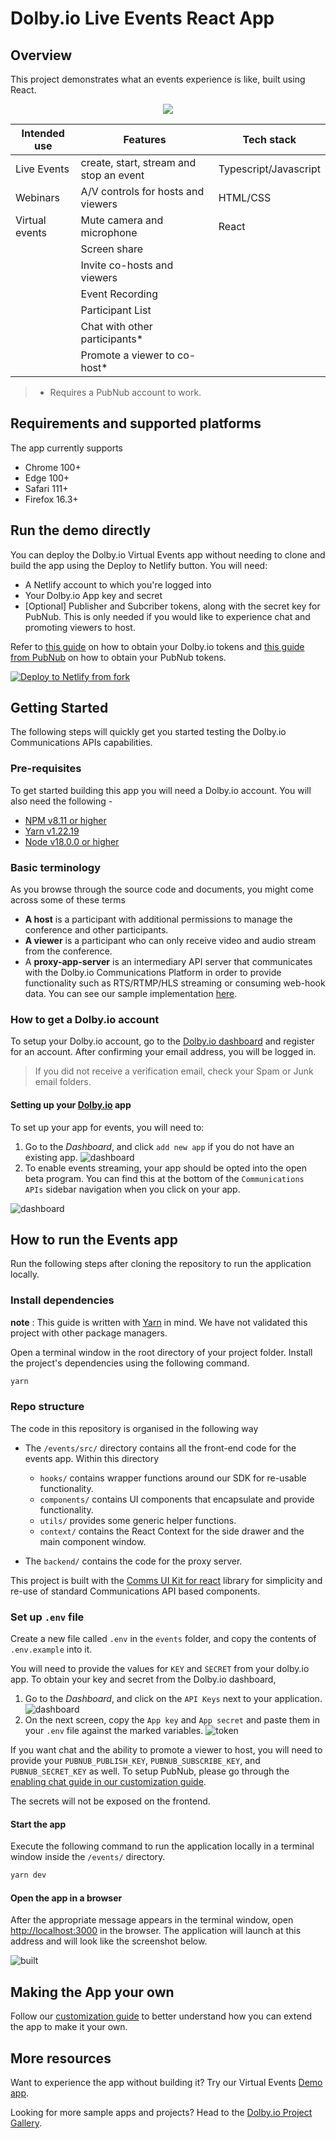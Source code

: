 # Dolby.io Live Events React App

## Overview

This project demonstrates what an events experience is like, built using React.

<p align="center">
    <img src="./events/documentation/banner.jpg" />
</p>

| Intended use   | Features                                | Tech stack            |
| -------------- | --------------------------------------- | --------------------- |
| Live Events    | create, start, stream and stop an event | Typescript/Javascript |
| Webinars       | A/V controls for hosts and viewers      | HTML/CSS              |
| Virtual events | Mute camera and microphone              | React                 |
|                | Screen share                            |                       |
|                | Invite co-hosts and viewers             |                       |
|                | Event Recording                         |                       |
|                | Participant List                        |                       |
|                | Chat with other participants*           |                       |
|                | Promote a viewer to co-host*            |                       |

> * Requires a PubNub account to work.

## Requirements and supported platforms

The app currently supports

* Chrome 100+
* Edge 100+
* Safari 111+
* Firefox 16.3+

## Run the demo directly

You can deploy the Dolby.io Virtual Events app without needing to clone and build the app using the Deploy to Netlify button. You will need:

* A Netlify account to which you're logged into
* Your Dolby.io App key and secret
* [Optional] Publisher and Subcriber tokens, along with the secret key for PubNub. This is only needed if you would like to experience chat and promoting viewers to host.

Refer to [this guide](#how-to-get-a-dolbyio-account) on how to obtain your Dolby.io tokens and [this guide from PubNub](https://www.pubnub.com/tutorials/javascript-sdk-chat-app/?step=set-up-environment) on how to obtain your PubNub tokens.

[![Deploy to Netlify from fork](https://www.netlify.com/img/deploy/button.svg)](https://app.netlify.com/start/deploy?repository=https://github.com/dolbyio-samples/comms-app-react-events)

## Getting Started

The following steps will quickly get you started testing the Dolby.io Communications APIs capabilities.

### Pre-requisites

To get started building this app you will need a Dolby.io account. You will also need the following -

* [NPM v8.11 or higher](https://docs.npmjs.com/downloading-and-installing-node-js-and-npm)
* [Yarn v1.22.19](https://classic.yarnpkg.com/lang/en/docs/install/#mac-stable)
* [Node v18.0.0 or higher](https://nodejs.org/en/download)

### Basic terminology

As you browse through the source code and documents, you might come across some of these terms

* **A host** is a participant with additional permissions to manage the conference and other participants.
* **A viewer** is a participant who can only receive video and audio stream from the conference.
* A **proxy-app-server** is an intermediary API server that communicates with the Dolby.io Communications Platform in order to provide functionality such as RTS/RTMP/HLS streaming or consuming web-hook data. You can see our sample implementation [here](./backend).

### How to get a Dolby.io account

To setup your Dolby.io account, go to the [Dolby.io dashboard](https://dolby.io) and register for an account. After confirming your email address, you will be logged in.

> If you did not receive a verification email, check your Spam or Junk email folders.

#### Setting up your [Dolby.io](https://dashboard.dolby.io) app

To set up your app for events, you will need to:

1. Go to the _Dashboard_, and click `add new app` if you do not have an existing app. ![dashboard](events/documentation//dashboard-events.png)
2. To enable events streaming, your app should be opted into the open beta program. You can find this at the bottom of the `Communications APIs` sidebar navigation when you click on your app.

 ![dashboard](events/documentation/open-beta.png)

## How to run the Events app

Run the following steps after cloning the repository to run the application locally.

### Install dependencies

**note** : This guide is written with [Yarn](https://yarnpkg.com/) in mind. We have not validated this project with other package managers.

Open a terminal window in the root directory of your project folder. Install the project's dependencies using the following command.

```bash
yarn
```

### Repo structure

The code in this repository is organised in the following way

* The `/events/src/` directory contains all the front-end code for the events app. Within this directory
  * `hooks/` contains wrapper functions around our SDK for re-usable functionality.
  * `components/` contains UI components that encapsulate and provide functionality.
  * `utils/` provides some generic helper functions.
  * `context/` contains the React Context for the side drawer and the main component window.

* The `backend/` contains the code for the proxy server.

This project is built with the [Comms UI Kit for react](https://github.com/dolbyio/comms-uikit-react) library for simplicity and re-use of standard Communications API based components.

### Set up `.env` file

Create a new file called `.env` in the `events` folder, and copy the contents of `.env.example` into it.

You will need to provide the values for `KEY` and `SECRET` from your dolby.io app. To obtain your key and secret from the Dolby.io dashboard,

1. Go to the _Dashboard_, and click on the `API Keys` next to your application.
   ![dashboard](events/documentation/dashboard.png)
2. On the next screen, copy the `App key` and `App secret` and paste them in your `.env` file against the marked variables.
   ![token](events/documentation/client_access_token.png)

If you want chat and the ability to promote a viewer to host, you will need to provide your `PUBNUB_PUBLISH_KEY`, `PUBNUB_SUBSCRIBE_KEY`, and `PUBNUB_SECRET_KEY` as well. To setup PubNub, please go through the [enabling chat guide in our customization guide](customization.md/#enabling-chat-and-promoting-a-viewer-to-co-host).

The secrets will not be exposed on the frontend.

#### Start the app

Execute the following command to run the application locally in a terminal window inside the `/events/` directory.

```bash
yarn dev
```

#### Open the app in a browser

After the appropriate message appears in the terminal window, open <http://localhost:3000> in the browser. The application will launch at this address and will look like the screenshot below.

![built](events/documentation/home.png)

## Making the App your own

Follow our [customization guide](./customization.md) to better understand how you can extend the app to make it your own.

## More resources

Want to experience the app without building it? Try our Virtual Events [Demo app](https://events.experience.dolby.io).

Looking for more sample apps and projects? Head to the [Dolby.io Project Gallery](https://dolby.io/project-gallery/).
